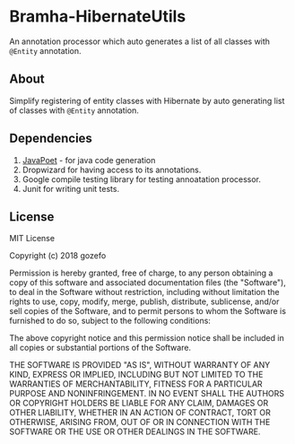 # Bramha-HibernateUtils
An annotation processor which auto generates a list of all classes with ```@Entity``` annotation.

## About 
Simplify registering of entity classes with Hibernate by auto generating list of classes with ```@Entity``` annotation.

## Dependencies
1. [JavaPoet](https://github.com/square/javapoet) - for java code generation
2. Dropwizard for having access to its annotations.
3. Google compile testing library for testing annoatation processor.
4. Junit for writing unit tests.

## License
MIT License

Copyright (c) 2018 gozefo

Permission is hereby granted, free of charge, to any person obtaining a copy
of this software and associated documentation files (the "Software"), to deal
in the Software without restriction, including without limitation the rights
to use, copy, modify, merge, publish, distribute, sublicense, and/or sell
copies of the Software, and to permit persons to whom the Software is
furnished to do so, subject to the following conditions:

The above copyright notice and this permission notice shall be included in all
copies or substantial portions of the Software.

THE SOFTWARE IS PROVIDED "AS IS", WITHOUT WARRANTY OF ANY KIND, EXPRESS OR
IMPLIED, INCLUDING BUT NOT LIMITED TO THE WARRANTIES OF MERCHANTABILITY,
FITNESS FOR A PARTICULAR PURPOSE AND NONINFRINGEMENT. IN NO EVENT SHALL THE
AUTHORS OR COPYRIGHT HOLDERS BE LIABLE FOR ANY CLAIM, DAMAGES OR OTHER
LIABILITY, WHETHER IN AN ACTION OF CONTRACT, TORT OR OTHERWISE, ARISING FROM,
OUT OF OR IN CONNECTION WITH THE SOFTWARE OR THE USE OR OTHER DEALINGS IN THE
SOFTWARE.
